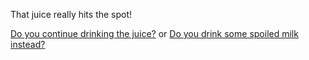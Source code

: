 That juice really hits the spot!

[Do you continue drinking the juice?](Continue.txt)
or
[Do you drink some spoiled milk instead?](Spoiled.txt)